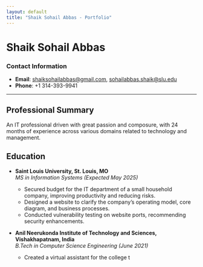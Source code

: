 ```yaml
---
layout: default
title: "Shaik Sohail Abbas - Portfolio"
---
```


# Shaik Sohail Abbas

### Contact Information
- **Email**: shaiksohailabbas@gmail.com, sohailabbas.shaik@slu.edu
- **Phone**: +1 314-393-9941

---

## Professional Summary
An IT professional driven with great passion and composure, with 24 months of experience across various domains related to technology and management.

## Education

- **Saint Louis University, St. Louis, MO**  
  *MS in Information Systems (Expected May 2025)*  
  - Secured budget for the IT department of a small household company, improving productivity and reducing risks.
  - Designed a website to clarify the company’s operating model, core diagram, and business processes.
  - Conducted vulnerability testing on website ports, recommending security enhancements.

- **Anil Neerukonda Institute of Technology and Sciences, Vishakhapatnam, India**  
  *B.Tech in Computer Science Engineering (June 2021)*  
  - Created a virtual assistant for the college t
